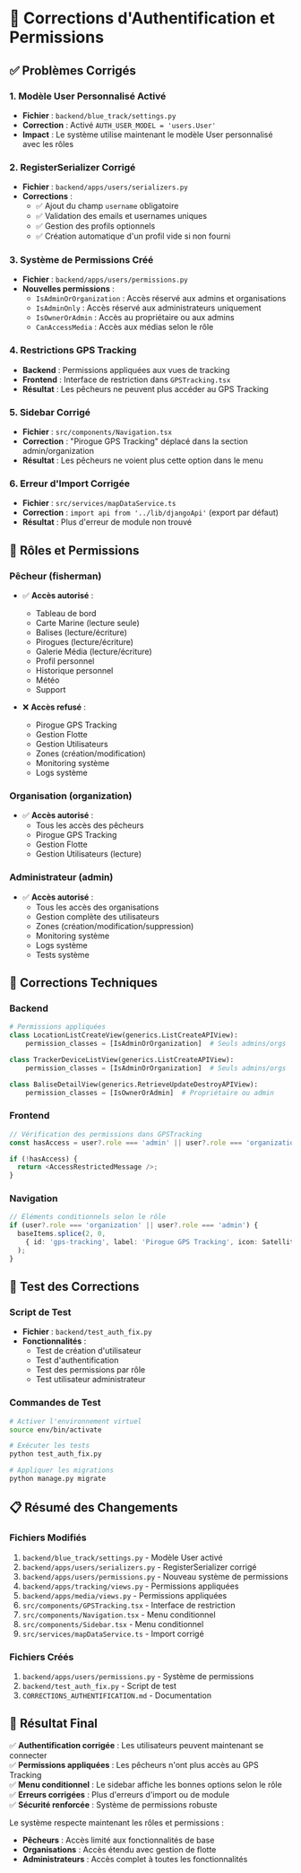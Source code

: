 # 🔐 Corrections d'Authentification et Permissions

## ✅ **Problèmes Corrigés**

### 1. **Modèle User Personnalisé Activé**
- **Fichier** : `backend/blue_track/settings.py`
- **Correction** : Activé `AUTH_USER_MODEL = 'users.User'`
- **Impact** : Le système utilise maintenant le modèle User personnalisé avec les rôles

### 2. **RegisterSerializer Corrigé**
- **Fichier** : `backend/apps/users/serializers.py`
- **Corrections** :
  - ✅ Ajout du champ `username` obligatoire
  - ✅ Validation des emails et usernames uniques
  - ✅ Gestion des profils optionnels
  - ✅ Création automatique d'un profil vide si non fourni

### 3. **Système de Permissions Créé**
- **Fichier** : `backend/apps/users/permissions.py`
- **Nouvelles permissions** :
  - `IsAdminOrOrganization` : Accès réservé aux admins et organisations
  - `IsAdminOnly` : Accès réservé aux administrateurs uniquement
  - `IsOwnerOrAdmin` : Accès au propriétaire ou aux admins
  - `CanAccessMedia` : Accès aux médias selon le rôle

### 4. **Restrictions GPS Tracking**
- **Backend** : Permissions appliquées aux vues de tracking
- **Frontend** : Interface de restriction dans `GPSTracking.tsx`
- **Résultat** : Les pêcheurs ne peuvent plus accéder au GPS Tracking

### 5. **Sidebar Corrigé**
- **Fichier** : `src/components/Navigation.tsx`
- **Correction** : "Pirogue GPS Tracking" déplacé dans la section admin/organization
- **Résultat** : Les pêcheurs ne voient plus cette option dans le menu

### 6. **Erreur d'Import Corrigée**
- **Fichier** : `src/services/mapDataService.ts`
- **Correction** : `import api from '../lib/djangoApi'` (export par défaut)
- **Résultat** : Plus d'erreur de module non trouvé

## 🎯 **Rôles et Permissions**

### **Pêcheur (fisherman)**
- ✅ **Accès autorisé** :
  - Tableau de bord
  - Carte Marine (lecture seule)
  - Balises (lecture/écriture)
  - Pirogues (lecture/écriture)
  - Galerie Média (lecture/écriture)
  - Profil personnel
  - Historique personnel
  - Météo
  - Support

- ❌ **Accès refusé** :
  - Pirogue GPS Tracking
  - Gestion Flotte
  - Gestion Utilisateurs
  - Zones (création/modification)
  - Monitoring système
  - Logs système

### **Organisation (organization)**
- ✅ **Accès autorisé** :
  - Tous les accès des pêcheurs
  - Pirogue GPS Tracking
  - Gestion Flotte
  - Gestion Utilisateurs (lecture)

### **Administrateur (admin)**
- ✅ **Accès autorisé** :
  - Tous les accès des organisations
  - Gestion complète des utilisateurs
  - Zones (création/modification/suppression)
  - Monitoring système
  - Logs système
  - Tests système

## 🔧 **Corrections Techniques**

### **Backend**
```python
# Permissions appliquées
class LocationListCreateView(generics.ListCreateAPIView):
    permission_classes = [IsAdminOrOrganization]  # Seuls admins/orgs

class TrackerDeviceListView(generics.ListCreateAPIView):
    permission_classes = [IsAdminOrOrganization]  # Seuls admins/orgs

class BaliseDetailView(generics.RetrieveUpdateDestroyAPIView):
    permission_classes = [IsOwnerOrAdmin]  # Propriétaire ou admin
```

### **Frontend**
```typescript
// Vérification des permissions dans GPSTracking
const hasAccess = user?.role === 'admin' || user?.role === 'organization';

if (!hasAccess) {
  return <AccessRestrictedMessage />;
}
```

### **Navigation**
```typescript
// Éléments conditionnels selon le rôle
if (user?.role === 'organization' || user?.role === 'admin') {
  baseItems.splice(2, 0, 
    { id: 'gps-tracking', label: 'Pirogue GPS Tracking', icon: Satellite }
  );
}
```

## 🧪 **Test des Corrections**

### **Script de Test**
- **Fichier** : `backend/test_auth_fix.py`
- **Fonctionnalités** :
  - Test de création d'utilisateur
  - Test d'authentification
  - Test des permissions par rôle
  - Test utilisateur administrateur

### **Commandes de Test**
```bash
# Activer l'environnement virtuel
source env/bin/activate

# Exécuter les tests
python test_auth_fix.py

# Appliquer les migrations
python manage.py migrate
```

## 📋 **Résumé des Changements**

### **Fichiers Modifiés**
1. `backend/blue_track/settings.py` - Modèle User activé
2. `backend/apps/users/serializers.py` - RegisterSerializer corrigé
3. `backend/apps/users/permissions.py` - Nouveau système de permissions
4. `backend/apps/tracking/views.py` - Permissions appliquées
5. `backend/apps/media/views.py` - Permissions appliquées
6. `src/components/GPSTracking.tsx` - Interface de restriction
7. `src/components/Navigation.tsx` - Menu conditionnel
8. `src/components/Sidebar.tsx` - Menu conditionnel
9. `src/services/mapDataService.ts` - Import corrigé

### **Fichiers Créés**
1. `backend/apps/users/permissions.py` - Système de permissions
2. `backend/test_auth_fix.py` - Script de test
3. `CORRECTIONS_AUTHENTIFICATION.md` - Documentation

## 🎉 **Résultat Final**

✅ **Authentification corrigée** : Les utilisateurs peuvent maintenant se connecter  
✅ **Permissions appliquées** : Les pêcheurs n'ont plus accès au GPS Tracking  
✅ **Menu conditionnel** : Le sidebar affiche les bonnes options selon le rôle  
✅ **Erreurs corrigées** : Plus d'erreurs d'import ou de module  
✅ **Sécurité renforcée** : Système de permissions robuste  

Le système respecte maintenant les rôles et permissions :
- **Pêcheurs** : Accès limité aux fonctionnalités de base
- **Organisations** : Accès étendu avec gestion de flotte
- **Administrateurs** : Accès complet à toutes les fonctionnalités
